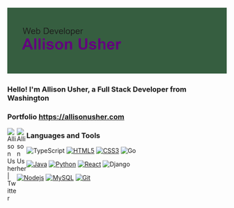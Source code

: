 ![header](https://github.com/allyjay317/allyjay317/blob/main/header.png)

### Hello!  I'm Allison Usher, a Full Stack Developer from Washington

### Portfolio https://allisonusher.com

<a href="https://twitter.com/allyjay317">
  <img align="left" alt="Allison Usher | Twitter" width="22px" src="https://cdn.jsdelivr.net/npm/simple-icons@v3/icons/twitter.svg" />
</a>
<a href="https://www.linkedin.com/in/allison-usher/">
  <img align="left" alt="Allison Usher" width="22px" src="https://cdn.jsdelivr.net/npm/simple-icons@v3/icons/linkedin.svg" />
</a>

### Languages and Tools

![TypeScript](https://img.shields.io/badge/typescript-%23007ACC.svg?style=flat&logo=typescript&logoColor=white)
[![HTML5](https://img.shields.io/badge/-HTML5-E34F26?style=flat&logo=html5&logoColor=white&link=https://github.com/allyjay317)](https://github.com/allyjay317) 
[![CSS3](https://img.shields.io/badge/-CSS3-1572B6?style=flat&logo=css3&link=https://github.com/allyjay317)](https://github.com/allyjay317) 
![Go](https://img.shields.io/badge/go-%2300ADD8.svg?style=flat&logo=go&logoColor=white)

[![Java](https://img.shields.io/badge/-Java-1572B6?style=flat&logo=java&link=https://github.com/allyjay317)](https://github.com/allyjay317)
[![Python](https://img.shields.io/badge/-Python-000000?style=flat&logo=Python&link=https://github.com/allyjay317)](https://github.com/allyjay317)
[![React](https://img.shields.io/badge/-React-black?style=flat&logo=react&link=https://github.com/allyjay317)](https://github.com/allyjay317) 
![Django](https://img.shields.io/badge/django-%23092E20.svg?style=flat&logo=django&logoColor=white)

[![Nodejs](https://img.shields.io/badge/-Nodejs-green?style=flat&logo=Node.js&link=https://github.com/allyjay317)](https://github.com/allyjay317) 
[![MySQL](https://img.shields.io/badge/-MySQL-black?style=flat&logo=mysql&link=https://github.com/allyjay317)](https://github.com/allyjay317)
[![Git](https://img.shields.io/badge/-Git-black?style=flat&logo=git&link=https://github.com/allyjay317)](https://github.com/allyjay317) 
